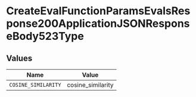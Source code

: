 # CreateEvalFunctionParamsEvalsResponse200ApplicationJSONResponseBody523Type


## Values

| Name                | Value               |
| ------------------- | ------------------- |
| `COSINE_SIMILARITY` | cosine_similarity   |